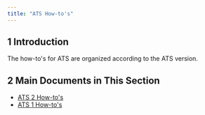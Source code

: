 ```yaml
---
title: "ATS How-to's"
---
```


## 1 Introduction

The how-to's for ATS are organized according to the ATS version.

## 2 Main Documents in This Section

* [ATS 2 How-to's](ht2)
* [ATS 1 How-to's](ht1)
